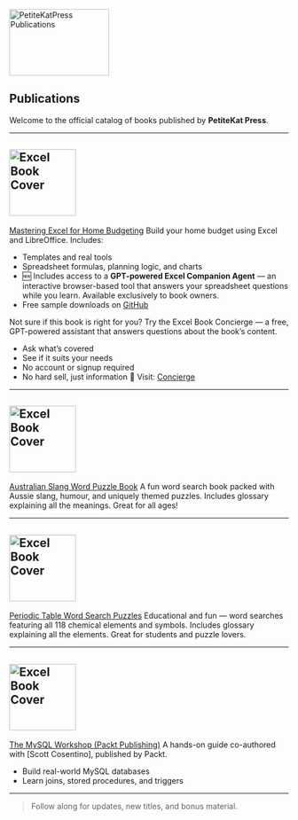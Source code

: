 <img src="https://github.com/user-attachments/assets/eb431e4e-bb22-4a4f-9abc-2b799232af82" width="180" height="120" alt="PetiteKatPress Publications" />

## Publications

Welcome to the official catalog of books published by **PetiteKat Press**.

---
## <img src="https://github.com/user-attachments/assets/01dc2b0b-f324-4b3d-8a8a-3f1dc3cb5a67" height="120" alt="Excel Book Cover" />

[Mastering Excel for Home Budgeting](https://www.amazon.com/dp/B0FF377S6T)
Build your home budget using Excel and LibreOffice. Includes:
- Templates and real tools
- Spreadsheet formulas, planning logic, and charts
- 🆕 Includes access to a **GPT-powered Excel Companion Agent** — an interactive browser-based tool that answers your spreadsheet questions while you learn. Available exclusively to book owners.
- Free sample downloads on [GitHub](https://github.com/PetiteKatPress/Mastering-Excel-for-Home-Budgeting-Samples)

Not sure if this book is right for you?
Try the Excel Book Concierge — a free, GPT-powered assistant that answers questions about the book’s content.
- Ask what’s covered
- See if it suits your needs
- No account or signup required
- No hard sell, just information
🔗 Visit: [Concierge](https://excel-book-concierge-ncxabfsp9hpt9nasubbxa7.streamlit.app/)

---

## <img src="https://github.com/user-attachments/assets/c0e9ff51-5f51-41c3-84f9-789b73d15d34" height="120" alt="Excel Book Cover" />

[Australian Slang Word Puzzle Book](https://www.amazon.com/dp/B0DX7CQQNN)
A fun word search book packed with Aussie slang, humour, and uniquely themed puzzles. Includes glossary explaining all the meanings. Great for all ages!

---

## <img src="https://github.com/user-attachments/assets/23befb43-12ff-4a31-a03a-02fce58ff6ee" height="120" alt="Excel Book Cover" />

[Periodic Table Word Search Puzzles](https://www.amazon.com/dp/B0DYK9GP2V)
Educational and fun — word searches featuring all 118 chemical elements and symbols. Includes glossary explaining all the elements. Great for students and puzzle lovers.

---

## <img src="https://github.com/user-attachments/assets/7ae9df7b-ac6a-4948-aeec-fdcdc3698661" height="120" alt="Excel Book Cover" />

[The MySQL Workshop (Packt Publishing)](https://www.amazon.com/MySQL-Workshop-Interactive-Approach-Learning-ebook/dp/B084T32T3B)
A hands-on guide co-authored with [Scott Cosentino], published by Packt.
- Build real-world MySQL databases
- Learn joins, stored procedures, and triggers

---

> Follow along for updates, new titles, and bonus material.
